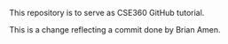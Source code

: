 This repository is to serve as CSE360 GitHub tutorial.

This is a change reflecting a commit done by Brian Amen.
